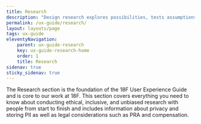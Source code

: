 ```yaml
---
title: Research
description: "Design research explores possibilities, tests assumptions, and reduces risk by actively and systematically engaging with the world."
permalink: /ux-guide/research/
layout: layouts/page
tags: ux-guide
eleventyNavigation: 
    parent: ux-guide-research
    key: ux-guide-research-home
    order: 1
    title: Research
sidenav: true
sticky_sidenav: true
---
```


The Research section is the foundation of the 18F User Experience Guide and is core to our work at 18F. This section covers everything you need to know about conducting ethical, inclusive, and unbiased research with people from start to finish and includes information about privacy and storing PII as well as legal considerations such as PRA and compensation.
